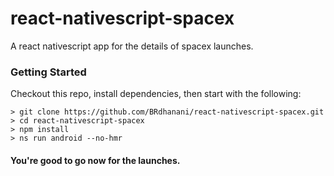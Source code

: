 # react-nativescript-spacex

A react nativescript app for the details of spacex launches.

### Getting Started

Checkout this repo, install dependencies, then start with the following:

```
> git clone https://github.com/BRdhanani/react-nativescript-spacex.git
> cd react-nativescript-spacex
> npm install
> ns run android --no-hmr
```

#### You're good to go now for the launches.

